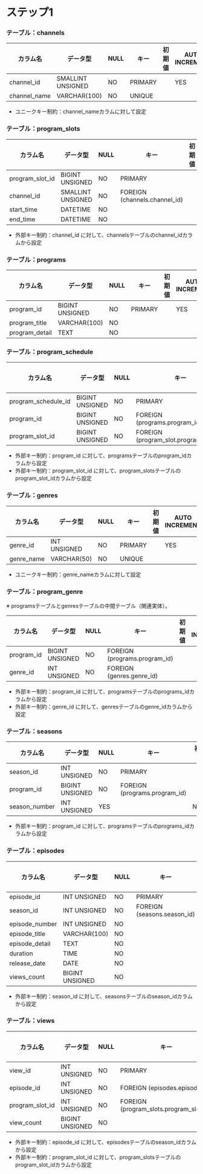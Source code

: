 # ステップ1
### テーブル：channels

| カラム名         | データ型              | NULL | キー      | 初期値 | AUTO INCREMENT |
|--------------|-------------------|------|---------|----|----------------|
| channel_id   | SMALLINT UNSIGNED | NO   | PRIMARY |    | YES            |
| channel_name | VARCHAR(100)      | NO   | UNIQUE  |    |                |
- ユニークキー制約：channel_nameカラムに対して設定


### テーブル：program_slots

| カラム名            | データ型              | NULL | キー                            | 初期値 | AUTO INCREMENT |
|-----------------|-------------------|----|-------------------------------|-----|----------------|
| program_slot_id | BIGINT UNSIGNED   | NO | PRIMARY                       |     | YES            |
| channel_id      | SMALLINT UNSIGNED | NO | FOREIGN (channels.channel_id) |     |                |
| start_time      | DATETIME          | NO |                               |     |                |
| end_time        | DATETIME          | NO |                               |     |                |
- 外部キー制約：channel_id に対して、channelsテーブルのchannel_idカラムから設定

### テーブル：programs

| カラム名           | データ型            | NULL | キー      | 初期値 | AUTO INCREMENT |
|----------------|-----------------|----|---------|--|----------------|
| program_id     | BIGINT UNSIGNED | NO | PRIMARY |  | YES            |
| program_title  | VARCHAR(100)    | NO |         |  |                |
| program_detail | TEXT            | NO |         |  |                |


### テーブル：program_schedule
| カラム名                | データ型            | NULL | キー                                     | 初期値 | AUTO INCREMENT |
|---------------------|-----------------|------|----------------------------------------|-----|----------------|
| program_schedule_id | BIGINT UNSIGNED | NO   | PRIMARY                                |     | YES            |
| program_id          | BIGINT UNSIGNED | NO   | FOREIGN (programs.program_id)          |     |                |
| program_slot_id     | BIGINT UNSIGNED | NO   | FOREIGN (program_slot.program_slot_id) |     |                |
- 外部キー制約：program_id に対して、programsテーブルのprogram_idカラムから設定
- 外部キー制約：program_slot_id に対して、program_slotsテーブルのprogram_slot_idカラムから設定


### テーブル：genres

| カラム名       | データ型         | NULL | キー      | 初期値 | AUTO INCREMENT |
|------------|--------------|------|---------|----|----------------|
| genre_id   | INT UNSIGNED | NO   | PRIMARY |    | YES            |
| genre_name | VARCHAR(50)  | NO   | UNIQUE  |    |                |
- ユニークキー制約：genre_nameカラムに対して設定

### テーブル：program_genre
※ programsテーブルとgenresテーブルの中間テーブル（関連実体）。

| カラム名       | データ型            | NULL | キー                            | 初期値 | AUTO INCREMENT |
|------------|-----------------|------|-------------------------------|----|-------------|
| program_id | BIGINT UNSIGNED | NO   | FOREIGN (programs.program_id) |    |             |
| genre_id   | INT UNSIGNED    | NO   | FOREIGN (genres.genre_id)     |    |             |
- 外部キー制約：program_id に対して、programsテーブルのprograms_idカラムから設定
- 外部キー制約：genre_id に対して、genresテーブルのgenre_idカラムから設定

### テーブル：seasons

| カラム名          | データ型            | NULL | キー                            | 初期値  | AUTO INCREMENT |
|---------------|-----------------|------|-------------------------------|------|----------------|
| season_id     | INT UNSIGNED    | NO   | PRIMARY                       |      | YES            |
| program_id    | BIGINT UNSIGNED | NO   | FOREIGN (programs.program_id) |      |                |
| season_number | INT UNSIGNED    | YES  |                               | NULL |                |
- 外部キー制約：program_id に対して、programsテーブルのprograms_idカラムから設定

### テーブル：episodes
| カラム名           | データ型            | NULL | キー                          | 初期値 | AUTO INCREMENT |
|----------------|-----------------|----|-----------------------------|---|----------------|
| episode_id     | INT UNSIGNED    | NO | PRIMARY                     |   | YES            |
| season_id      | INT UNSIGNED    | NO | FOREIGN (seasons.season_id) |   |                |
| episode_number | INT UNSIGNED    | NO |                             |   |                |
| episode_title  | VARCHAR(100)    | NO |                             |   |                |
| episode_detail | TEXT            | NO |                             |   |                |
| duration       | TIME            | NO |                             |   |                |
| release_date   | DATE            | NO |                             |   |                |
| views_count    | BIGINT UNSIGNED | NO |                             | 0 |                | 
- 外部キー制約：season_id に対して、seasonsテーブルのseason_idカラムから設定

### テーブル：views

| カラム名            | データ型            | NULL | キー                                      | 初期値 | AUTO INCREMENT |
|-----------------|-----------------|------|-----------------------------------------|-----|----------------|
| view_id         | INT UNSIGNED    | NO   | PRIMARY                                 |     | YES            |
| episode_id      | INT UNSIGNED    | NO   | FOREIGN (episodes.episode_id)           |     |                |
| program_slot_id | INT UNSIGNED    | NO   | FOREIGN (program_slots.program_slot_id) |     |                |
| view_count      | BIGINT UNSIGNED | NO   |                                         | 0   |                |
- 外部キー制約：episode_id に対して、episodesテーブルのseason_idカラムから設定
- 外部キー制約：program_slot_id に対して、program_slotsテーブルのprogram_slot_idカラムから設定
